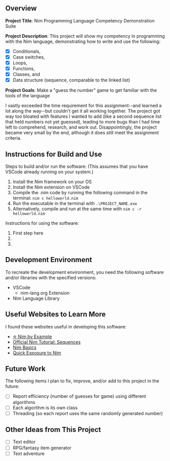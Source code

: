 ## Overview

**Project Title**: Nim Programming Language Competency Demonstration Suite

**Project Description**: This project will show my competency in programming with the Nim language, demonstrating how to write and use the following:

- [x] Conditionals,
- [x] Case switches,
- [x] Loops,
- [x] Functions,
- [x] Classes, and
- [x] Data structure (sequence, comparable to the linked list)

**Project Goals**:
Make a "guess the number" game to get familiar with the tools of the language

I vastly exceeded the time requirement for this assignment--and learned a lot along the way--but couldn't get it all working together. The project got way too bloated with features I wanted to add (like a second sequence list that held numbers not yet guessed), leading to more bugs than I had time left to comprehend, research, and work out. Disappointingly, the project became very small by the end, although it does still meet the assignment criteria.

## Instructions for Build and Use

Steps to build and/or run the software:
(This assumes that you have VSCode already running on your system.)

1. Install the Nim framework on your OS
2. Install the Nim extension on VSCode
3. Compile the .nim code by running the following command in the terminal: `nim c helloworld.nim`
4. Run the executable in the terminal with `.\PROJECT_NAME.exe`
5. Alternatively, compile and run at the same time with `nim c -r helloworld.nim`

Instructions for using the software:

1. First step here
2.
3.

## Development Environment

To recreate the development environment, you need the following software and/or libraries with the specified versions:

- VSCode
  - nim-lang.org Extension
- Nim Language Library

## Useful Websites to Learn More

I found these websites useful in developing this software:

- [✮ Nim by Example](https://nim-by-example.github.io/)
- [Official Nim Tutorial: Sequences](https://nim-lang.org/docs/tut1.html#advanced-types-sequences)
- [Nim Basics](https://narimiran.github.io/nim-basics/)
- [Quick Exposure to Nim](https://learnxinyminutes.com/nim/)

## Future Work

The following items I plan to fix, improve, and/or add to this project in the future:

- [ ] Report efficiency (number of guesses for game) using different algorithms
- [ ] Each algorithm is its own class
- [ ] Threading (so each report uses the same randomly generated number)

## Other Ideas from This Project

- [ ] Text editor
- [ ] RPG/fantasy item generator
- [ ] Text adventure

